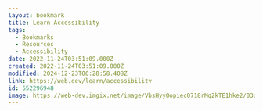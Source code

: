```yaml
---
layout: bookmark
title: Learn Accessibility
tags:
  - Bookmarks
  - Resources
  - Accessibility
date: 2022-11-24T03:51:09.000Z
created: 2022-11-24T03:51:09.000Z
modified: 2024-12-23T06:28:58.408Z
link: https://web.dev/learn/accessibility
id: 552296948
image: https://web-dev.imgix.net/image/VbsHyyQopiec0718rMq2kTE1hke2/03dCg7PsCbcwblqRHYMB.png?auto=format&fit=max&w=1200&fm=auto
---
```

